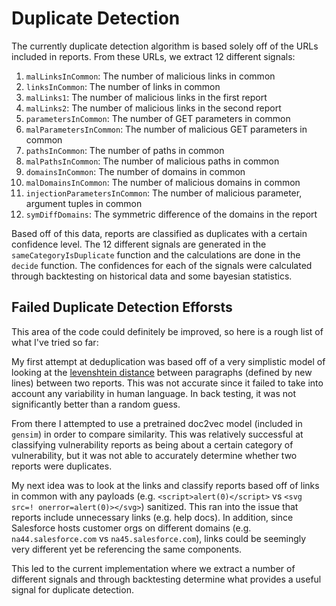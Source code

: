 # Duplicate Detection

The currently duplicate detection algorithm is based solely off of the URLs included in reports. From these URLs, we extract 12 different signals: 

1. `malLinksInCommon`: The number of malicious links in common
2. `linksInCommon`: The number of links in common
3. `malLinks1`: The number of malicious links in the first report
4. `malLinks2`: The number of malicious links in the second report
5. `parametersInCommon`: The number of GET parameters in common
6. `malParametersInCommon`: The number of malicious GET parameters in common
7. `pathsInCommon`: The number of paths in common
8. `malPathsInCommon`: The number of malicious paths in common
9. `domainsInCommon`: The number of domains in common
10. `malDomainsInCommon`: The number of malicious domains in common
11. `injectionParametersInCommon`: The number of malicious parameter, argument tuples in common
12. `symDiffDomains`: The symmetric difference of the domains in the report

Based off of this data, reports are classified as duplicates with a certain confidence level. The 12 different signals are generated in the `sameCategoryIsDuplicate` function and the calculations are done in the `decide` function. The confidences for each of the signals were calculated through backtesting on historical data and some bayesian statistics. 

## Failed Duplicate Detection Efforsts

This area of the code could definitely be improved, so here is a rough list of what I've tried so far: 

My first attempt at deduplication was based off of a very simplistic model of looking at the [levenshtein distance](https://en.wikipedia.org/wiki/Levenshtein_distance) between paragraphs (defined by new lines) between two reports. This was not accurate since it failed to take into account any variability in human language. In back testing, it was not significantly better than a random guess. 

From there I attempted to use a pretrained doc2vec model (included in ```gensim```) in order to compare similarity. This was relatively successful at classifying vulnerability reports as being about a certain category of vulnerability, but it was not able to accurately determine whether two reports were duplicates. 

My next idea was to look at the links and classify reports based off of links in common with any payloads (e.g. ```<script>alert(0)</script>``` vs ```<svg src=! onerror=alert(0)></svg>```) sanitized. This ran into the issue that reports include unnecessary links (e.g. help docs). In addition, since Salesforce hosts customer orgs on different domains (e.g. ```na44.salesforce.com``` vs ```na45.salesforce.com```), links could be seemingly very different yet be referencing the same components. 

This led to the current implementation where we extract a number of different signals and through backtesting determine what provides a useful signal for duplicate detection. 